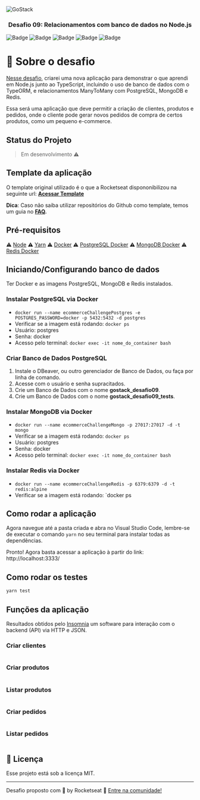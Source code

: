 <img alt="GoStack" src="https://storage.googleapis.com/golden-wind/bootcamp-gostack/header-desafios.png" />

<h3 align="center">
  Desafio 09: Relacionamentos com banco de dados no Node.js
</h3>

![Badge](https://img.shields.io/badge/node-%3E%3D%2012.18.2-brightgreen) ![Badge](https://img.shields.io/badge/types-Flow%20%7C%20TypeScript-blue) ![Badge](https://img.shields.io/badge/PostgreSQL-v12.0-lightblue) ![Badge](https://img.shields.io/badge/MongoDB-4.4.0-green) ![Badge](https://img.shields.io/badge/Redis-6.0.6-red)

# :rocket: Sobre o desafio

[Nesse desafio](https://github.com/Rocketseat/bootcamp-gostack-desafios/tree/master/desafio-database-relations), criarei uma nova aplicação para demonstrar o que aprendi em Node.js junto ao TypeScript, incluindo o uso de banco de dados com o TypeORM, e relacionamentos ManyToMany com PostgreSQL, MongoDB e Redis.

Essa será uma aplicação que deve permitir a criação de clientes, produtos e pedidos, onde o cliente pode gerar novos pedidos de compra de certos produtos, como um pequeno e-commerce.

## Status do Projeto

> Em desenvolvimento :warning:

## Template da aplicação

O template original utilizado é o que a Rocketseat dispononibilizou na seguinte url: **[Acessar Template](https://github.com/Rocketseat/gostack-template-typeorm-relations)**

**Dica**: Caso não saiba utilizar repositórios do Github como template, temos um guia no **[FAQ](https://github.com/Rocketseat/bootcamp-gostack-desafios/tree/master/faq-desafios).**

## Pré-requisitos

:warning: [Node](https://nodejs.org/en/download/)
:warning: [Yarn](https://yarnpkg.com/getting-started/install)
:warning: [Docker](https://www.docker.com/products/docker-desktop)
:warning: [PostgreSQL Docker](https://hub.docker.com/_/postgres)
:warning: [MongoDB Docker](https://hub.docker.com/_/mongo)
:warning: [Redis Docker](https://hub.docker.com/_/redis)

## Iniciando/Configurando banco de dados

Ter Docker e as imagens PostgreSQL, MongoDB e Redis instalados.

### Instalar PostgreSQL via Docker

* `docker run --name ecommerceChallengePostgres -e POSTGRES_PASSWORD=docker -p 5432:5432 -d postgres`
* Verificar se a imagem está rodando: `docker ps`
* Usuário: postgres
* Senha: docker
* Acesso pelo terminal: `docker exec -it nome_do_container bash`

### Criar Banco de Dados PostgreSQL

1. Instale o DBeaver, ou outro gerenciador de Banco de Dados, ou faça por linha de comando.
2. Acesse com o usuário e senha supracitados.
3. Crie um Banco de Dados com o nome __gostack_desafio09__.
4. Crie um Banco de Dados com o nome __gostack_desafio09_tests__.

### Instalar MongoDB via Docker

* `docker run --name ecommerceChallengeMongo -p 27017:27017 -d -t mongo`
* Verificar se a imagem está rodando: `docker ps`
* Usuário: postgres
* Senha: docker
* Acesso pelo terminal: `docker exec -it nome_do_container bash`

### Instalar Redis via Docker

* `docker run --name ecommerceChallengeRedis -p 6379:6379 -d -t redis:alpine`
* Verificar se a imagem está rodando: `docker ps

## Como rodar a aplicação

Agora navegue até a pasta criada e abra no Visual Studio Code, lembre-se de executar o comando `yarn` no seu terminal para instalar todas as dependências.

Pronto! Agora basta acessar a aplicação à partir do link: http://localhost:3333/

## Como rodar os testes

```bash
yarn test
```

## Funções da aplicação

Resultados obtidos pelo [Insomnia](https://insomnia.rest/download/) um software para interação com o backend (API) via HTTP e JSON.

### Criar clientes

<img src=""/>

### Criar produtos

<img src=""/>

### Listar produtos

<img src=""/>

### Criar pedidos

<img src=""/>

### Listar pedidos

<img src=""/>

## :memo: Licença

Esse projeto está sob a licença MIT.

---

Desafio proposto com 💜 by Rocketseat :wave: [Entre na comunidade!](https://discordapp.com/invite/gCRAFhc)
